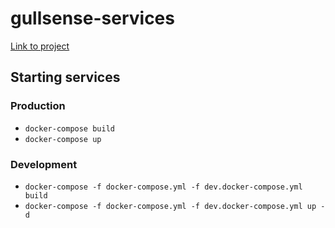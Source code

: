 # gullsense-services


[Link to project](https://github.com/users/kolohelios/projects/1)

## Starting services

### Production

* `docker-compose build`
* `docker-compose up`

### Development

* `docker-compose -f docker-compose.yml -f dev.docker-compose.yml build`
* `docker-compose -f docker-compose.yml -f dev.docker-compose.yml up -d`
